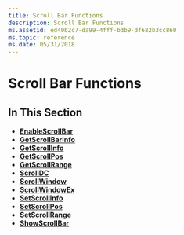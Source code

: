 ```yaml
---
title: Scroll Bar Functions
description: Scroll Bar Functions
ms.assetid: ed40b2c7-da99-4fff-bdb9-df682b3cc860
ms.topic: reference
ms.date: 05/31/2018
---
```


# Scroll Bar Functions

## In This Section

-   [**EnableScrollBar**](/windows/desktop/api/Winuser/nf-winuser-enablescrollbar)
-   [**GetScrollBarInfo**](/windows/desktop/api/Winuser/nf-winuser-getscrollbarinfo)
-   [**GetScrollInfo**](/windows/desktop/api/Winuser/nf-winuser-getscrollinfo)
-   [**GetScrollPos**](/windows/desktop/api/Winuser/nf-winuser-getscrollpos)
-   [**GetScrollRange**](/windows/desktop/api/Winuser/nf-winuser-getscrollrange)
-   [**ScrollDC**](/windows/desktop/api/Winuser/nf-winuser-scrolldc)
-   [**ScrollWindow**](/windows/desktop/api/Winuser/nf-winuser-scrollwindow)
-   [**ScrollWindowEx**](/windows/desktop/api/Winuser/nf-winuser-scrollwindowex)
-   [**SetScrollInfo**](/windows/desktop/api/Winuser/nf-winuser-setscrollinfo)
-   [**SetScrollPos**](/windows/desktop/api/Winuser/nf-winuser-setscrollpos)
-   [**SetScrollRange**](/windows/desktop/api/Winuser/nf-winuser-setscrollrange)
-   [**ShowScrollBar**](/windows/desktop/api/Winuser/nf-winuser-showscrollbar)

 

 




